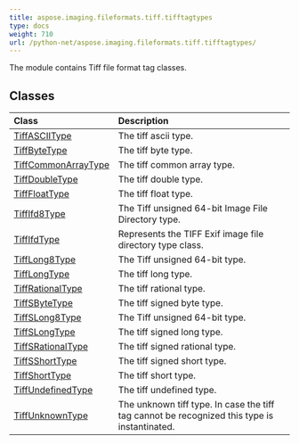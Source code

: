 ```yaml
---
title: aspose.imaging.fileformats.tiff.tifftagtypes
type: docs
weight: 710
url: /python-net/aspose.imaging.fileformats.tiff.tifftagtypes/
---
```



The module contains Tiff file format tag classes.

## **Classes**
|**Class**|**Description**|
| :- | :- |
|[TiffASCIIType](/imaging/python-net/aspose.imaging.fileformats.tiff.tifftagtypes/tiffasciitype/)|The tiff ascii type.|
|[TiffByteType](/imaging/python-net/aspose.imaging.fileformats.tiff.tifftagtypes/tiffbytetype/)|The tiff byte type.|
|[TiffCommonArrayType](/imaging/python-net/aspose.imaging.fileformats.tiff.tifftagtypes/tiffcommonarraytype/)|The tiff common array type.|
|[TiffDoubleType](/imaging/python-net/aspose.imaging.fileformats.tiff.tifftagtypes/tiffdoubletype/)|The tiff double type.|
|[TiffFloatType](/imaging/python-net/aspose.imaging.fileformats.tiff.tifftagtypes/tifffloattype/)|The tiff float type.|
|[TiffIfd8Type](/imaging/python-net/aspose.imaging.fileformats.tiff.tifftagtypes/tiffifd8type/)|The Tiff unsigned 64-bit Image File Directory type.|
|[TiffIfdType](/imaging/python-net/aspose.imaging.fileformats.tiff.tifftagtypes/tiffifdtype/)|Represents the TIFF Exif image file directory type class.|
|[TiffLong8Type](/imaging/python-net/aspose.imaging.fileformats.tiff.tifftagtypes/tifflong8type/)|The Tiff unsigned 64-bit type.|
|[TiffLongType](/imaging/python-net/aspose.imaging.fileformats.tiff.tifftagtypes/tifflongtype/)|The tiff long type.|
|[TiffRationalType](/imaging/python-net/aspose.imaging.fileformats.tiff.tifftagtypes/tiffrationaltype/)|The tiff rational type.|
|[TiffSByteType](/imaging/python-net/aspose.imaging.fileformats.tiff.tifftagtypes/tiffsbytetype/)|The tiff signed byte type.|
|[TiffSLong8Type](/imaging/python-net/aspose.imaging.fileformats.tiff.tifftagtypes/tiffslong8type/)|The Tiff unsigned 64-bit type.|
|[TiffSLongType](/imaging/python-net/aspose.imaging.fileformats.tiff.tifftagtypes/tiffslongtype/)|The tiff signed long type.|
|[TiffSRationalType](/imaging/python-net/aspose.imaging.fileformats.tiff.tifftagtypes/tiffsrationaltype/)|The tiff signed rational type.|
|[TiffSShortType](/imaging/python-net/aspose.imaging.fileformats.tiff.tifftagtypes/tiffsshorttype/)|The tiff signed short type.|
|[TiffShortType](/imaging/python-net/aspose.imaging.fileformats.tiff.tifftagtypes/tiffshorttype/)|The tiff short type.|
|[TiffUndefinedType](/imaging/python-net/aspose.imaging.fileformats.tiff.tifftagtypes/tiffundefinedtype/)|The tiff undefined type.|
|[TiffUnknownType](/imaging/python-net/aspose.imaging.fileformats.tiff.tifftagtypes/tiffunknowntype/)|The unknown tiff type. In case the tiff tag cannot be recognized this type is instantinated.|
